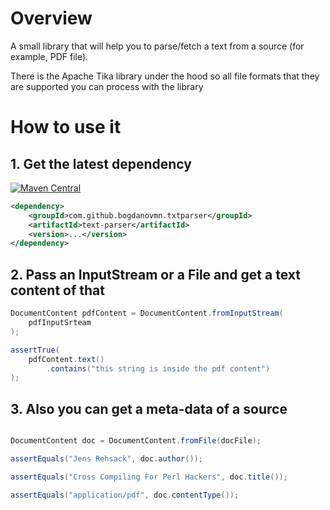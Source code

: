 

# Overview

A small library that will help you to parse/fetch a text from a source (for example, PDF file). 

There is the Apache Tika library under the hood so all file formats that they are supported you can process with the library

# How to use it

## 1. Get the latest dependency
[![Maven Central](
    https://maven-badges.herokuapp.com/maven-central/com.github.bogdanovmn.txtparser/text-parser/badge.svg
)]( https://maven-badges.herokuapp.com/maven-central/com.github.bogdanovmn.txtparser/text-parser)
```xml
<dependency>
    <groupId>com.github.bogdanovmn.txtparser</groupId>
    <artifactId>text-parser</artifactId>
    <version>...</version>
</dependency>
```

## 2. Pass an InputStream or a File and get a text content of that
```java
DocumentContent pdfContent = DocumentContent.fromInputStream(
	pdfInputSrteam
);

assertTrue(
	pdfContent.text()
		.contains("this string is inside the pdf content")
);
```

## 3. Also you can get a meta-data of a source
```java

DocumentContent doc = DocumentContent.fromFile(docFile);

assertEquals("Jens Rehsack", doc.author());

assertEquals("Cross Compiling For Perl Hackers", doc.title());

assertEquals("application/pdf", doc.contentType());
```